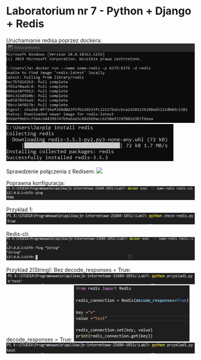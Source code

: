 # Laboratorium nr 7 -  Python + Django + Redis

Uruchamianie redisa poprzez dockera:
![](./img/1.PNG)
![](./img/2.PNG)


Sprawdzenie połączenia z Redisem:
![](./img/.PNG)

Poprawna konfiguracja:
![](./img/3.PNG)

Przyklad 1:
![](./img/4.PNG)

Redis-cli:
![](./img/5.PNG)

Przyklad 2(String):
Bez decode_responses = True:
![](./img/8.PNG)
decode_responses = True:
![](./img/6.PNG)
![](./img/7.PNG)


